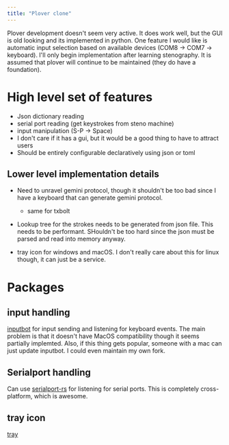 ```yaml
---
title: "Plover clone"
---
```


Plover development doesn't seem very active. It does work well, but the GUI is
old looking and its implemented in python. One feature I would like is automatic
input selection based on available devices (COM8 -> COM7 -> keyboard). I'll only
begin implementation after learning stenography. It is assumed that plover will
continue to be maintained (they do have a foundation).

# High level set of features

- Json dictionary reading
- serial port reading (get keystrokes from steno machine)
- input manipulation (S-P -> Space)
- I don't care if it has a gui, but it would be a good thing to have to attract
  users
- Should be entirely configurable declaratively using json or toml

## Lower level implementation details

- Need to unravel gemini protocol, though it shouldn't be too bad since I have a
  keyboard that can generate gemini protocol.

  - same for txbolt

- Lookup tree for the strokes needs to be generated from json file. This needs
  to be performant. SHouldn't be too hard since the json must be parsed and read
  into memory anyway.

- tray icon for windows and macOS. I don't really care about this for linux
  though, it can just be a service.

# Packages

## input handling

[inputbot](https://github.com/obv-mikhail/InputBot) for input sending and
listening for keyboard events. The main problem is that it doesn't have MacOS
compatibility though it seems partially implemted. Also, if this thing gets
popular, someone with a mac can just update inputbot. I could even maintain my
own fork.

## Serialport handling

Can use [serialport-rs](https://github.com/serialport/serialport-rs) for
listening for serial ports. This is completely cross-platform, which is awesome.

## tray icon

[tray](https://docs.rs/tray-icon/latest/tray_icon/#:~:text=tray-icon%20lets%20you%20create%20tray%20icons%20for%20desktop%20applications.%20%C2%A7Platforms)
